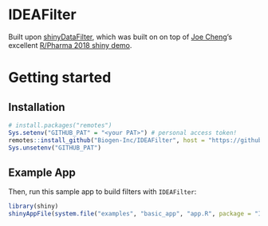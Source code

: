 
# IDEAFilter

Built upon [shinyDataFilter](https://github.com/dgkf/shinyDataFilter),
which was built on on top of [Joe Cheng](https://github.com/jcheng5)’s
excellent [R/Pharma 2018 shiny
demo](https://github.com/jcheng5/rpharma-demo).

# Getting started

## Installation

``` r
# install.packages("remotes")
Sys.setenv("GITHUB_PAT" = "<your PAT>") # personal access token!
remotes::install_github("Biogen-Inc/IDEAFilter", host = "https://github.biogen.com/api/v3")
Sys.unsetenv("GITHUB_PAT")
```

## Example App

Then, run this sample app to build filters with `IDEAFilter`:

``` r
library(shiny)
shinyAppFile(system.file("examples", "basic_app", "app.R", package = "IDEAFilter"))
```
